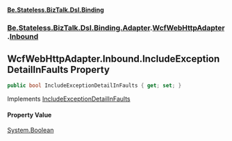 #### [Be.Stateless.BizTalk.Dsl.Binding](README.md 'README')
### [Be.Stateless.BizTalk.Dsl.Binding.Adapter](Be.Stateless.BizTalk.Dsl.Binding.Adapter.md 'Be.Stateless.BizTalk.Dsl.Binding.Adapter').[WcfWebHttpAdapter](WcfWebHttpAdapter.md 'Be.Stateless.BizTalk.Dsl.Binding.Adapter.WcfWebHttpAdapter').[Inbound](WcfWebHttpAdapter.Inbound.md 'Be.Stateless.BizTalk.Dsl.Binding.Adapter.WcfWebHttpAdapter.Inbound')

## WcfWebHttpAdapter.Inbound.IncludeExceptionDetailInFaults Property

```csharp
public bool IncludeExceptionDetailInFaults { get; set; }
```

Implements [IncludeExceptionDetailInFaults](IAdapterConfigInboundIncludeExceptionDetailInFaults.IncludeExceptionDetailInFaults.md 'Be.Stateless.BizTalk.Dsl.Binding.Adapter.IAdapterConfigInboundIncludeExceptionDetailInFaults.IncludeExceptionDetailInFaults')

#### Property Value
[System.Boolean](https://docs.microsoft.com/en-us/dotnet/api/System.Boolean 'System.Boolean')